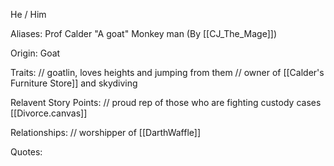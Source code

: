 He / Him

Aliases:
 Prof
 Calder
 "A goat"
 Monkey man (By [[CJ_The_Mage]])
 
Origin: Goat

Traits:
 // goatlin, loves heights and jumping from them
 // owner of [[Calder's Furniture Store]] and skydiving

Relavent Story Points:
 // proud rep of those who are fighting custody cases
 [[Divorce.canvas]]

Relationships:
 // worshipper of [[DarthWaffle]]

Quotes:


